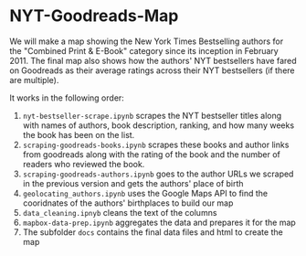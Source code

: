 # NYT-Goodreads-Map

We will make a map showing the New York Times Bestselling authors for the "Combined Print & E-Book" category since its inception in February 2011. The final map also shows how the authors' NYT bestsellers have fared on Goodreads as their average ratings across their NYT bestsellers (if there are multiple).

It works in the following order:

1. ```nyt-bestseller-scrape.ipynb``` scrapes the NYT bestseller titles along with names of authors, book description, ranking, and how many weeks the book has been on the list.
2. ```scraping-goodreads-books.ipynb``` scrapes these books and author links from goodreads along with the rating of the book and the number of readers who reviewed the book.
3. ```scraping-goodreads-authors.ipynb``` goes to the author URLs we scraped in the previous version and gets the authors' place of birth
4. ```geolocating_authors.ipynb``` uses the Google Maps API to find the cooridnates of the authors' birthplaces to build our map
5. ```data_cleaning.ipnyb``` cleans the text of the columns
6. ```mapbox-data-prep.ipynb``` aggregates the data and prepares it for the map
7. The subfolder ```docs``` contains the final data files and html to create the map 
